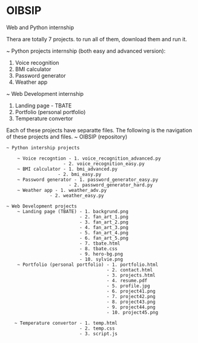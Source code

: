 # OIBSIP
Web and Python internship

Thera are totally 7 projects. to run all of them, download them and run it.

~ Python projects internship (both easy and advanced version):
1. Voice recognition
2. BMI calculator
3. Password generator
4. Weather app

~ Web Development internship
1. Landing page - TBATE
2. Portfolio (personal portfolio)
3. Temperature convertor

Each of these projects have separatte files. The following is the navigation of these projects and files.
~ OIBSIP (repository)

    ~ Python intership projects
    
        ~ Voice recogntion - 1. voice_recognition_advanced.py
                         - 2. voice_recognition_easy.py
        ~ BMI calculator - 1. bmi_advanced.py
                       - 2. bmi_easy.py
        ~ Password generator - 1. password_generator_easy.py
                           - 2. password_generator_hard.py
        ~ Weather app - 1. weather_adv.py
                    - 2. weather_easy.py

    ~ Web Development projects
        ~ Landing page (TBATE) - 1. backgrund.png
                               - 2. fan_art_1.png
                               - 3. fan_art_2.png
                               - 4. fan_art_3.png
                               - 5. fan_art_4.png
                               - 6. fan_art_5.png
                               - 7. tbate.html
                               - 8. tbate.css
                               - 9. hero-bg.png
                               - 10. sylvie.png
        ~ Portfolio (personal portfolio) - 1. portfolio.html
                                         - 2. contact.html
                                         - 3. projects.html
                                         - 4. resume.pdf
                                         - 5. profile.jpg
                                         - 6. project41.png
                                         - 7. project42.png
                                         - 8. project43.png
                                         - 9. project44.png
                                         - 10. project45.png

       ~ Temperature convertor - 1. temp.html
                               - 2. temp.css
                               - 3. script.js
